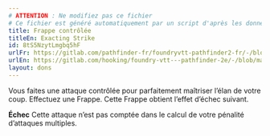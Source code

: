 ```yaml
---
# ATTENTION : Ne modifiez pas ce fichier
# Ce fichier est généré automatiquement par un script d'après les données du module Foundry VTT officiel et de sa traduction
title: Frappe contrôlée
titleEn: Exacting Strike
id: 8tS5NzytLmgbq5hF
urlFr: https://gitlab.com/pathfinder-fr/foundryvtt-pathfinder2-fr/-/blob/master/data/feats/8tS5NzytLmgbq5hF.htm
urlEn: https://gitlab.com/hooking/foundry-vtt---pathfinder-2e/-/blob/master/packs/data/feats.db/exacting-strike.json
layout: dons
---
```

Vous faites une attaque contrôlée pour parfaitement maîtriser l’élan de votre coup. Effectuez une Frappe. Cette Frappe obtient l’effet d’échec suivant.

**Échec** Cette attaque n’est pas comptée dans le calcul de votre pénalité d’attaques multiples.
